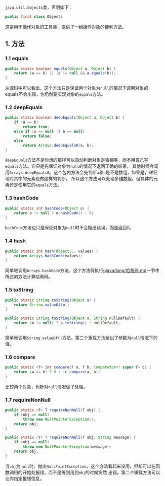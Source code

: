 `java.util.Objects`类，声明如下：
```java
public final class Objects
```
这是用于操作对象的工具类，提供了一组操作对象的便利方法。

## 1. 方法

### 1.1 equals
```java
public static boolean equals(Object a, Object b) {
    return (a == b) || (a != null && a.equals(b));
}
```
从源码中可以看出，这个方法只是保证两个对象为`null`的情况下调用对象的equals不会出错，你仍然要实现对象的`equals`方法。

### 1.2 deepEquals
```java
public static boolean deepEquals(Object a, Object b) {
    if (a == b)
        return true;
    else if (a == null || b == null)
        return false;
    else
        return Arrays.deepEquals0(a, b);
}
```
`deepEquals`方法不是你想的那样可以自动判断对象是否相等，而不用自己写`equals`方法。它只是先保证对象为`null`的情况下返回正确的结果，
其他时候会调用`Arrays.deepEquals0`。这个包内方法会先判断`a`和`b`是不是数组，如果是，递归地对其中的元素也做这样的判断。
所以这个方法可以处理多维数组，但具体的元素还是使用它的`equals`方法。

### 1.3 hashCode
```java
public static int hashCode(Object o) {
    return o != null ? o.hashCode() : 0;
}
```
`hashCode`方法也只是保证对象为`null`时不会抛出错误，而是返回0。

### 1.4 hash
```java
public static int hash(Object... values) {
    return Arrays.hashCode(values);
}
```
简单地调用`Arrays.hashCode`方法，这个方法将执行[ujava/lang/哈希码.md][hashCode]一节中所述的方法计算哈希码。

### 1.5 toString
```java
public static String toString(Object o) {
    return String.valueOf(o);
}

public static String toString(Object o, String nullDefault) {
    return (o != null) ? o.toString() : nullDefault;
}
```
简单地调用`String.valueOf()`方法。第二个重载方法给出了参数为`null`情况下的值。

### 1.6 compare
```java
public static <T> int compare(T a, T b, Comparator<? super T> c) {
    return (a == b) ? 0 :  c.compare(a, b);
}
```
比较两个对象，也针对`null`情况做了处理。

### 1.7 requireNonNull
```java
public static <T> T requireNonNull(T obj) {
    if (obj == null)
        throw new NullPointerException();
    return obj;
}

public static <T> T requireNonNull(T obj, String message) {
    if (obj == null)
        throw new NullPointerException(message);
    return obj;
}
```
当`obj`为`null`时，抛出`NullPointException`。这个方法看起来没用，但却可以在函数调用的开始处报错，而不是等到用到`obj`的时候突然
出错。第二个重载方法可以让你指定报错信息。


[hashCode]: ../lang/哈希码.md